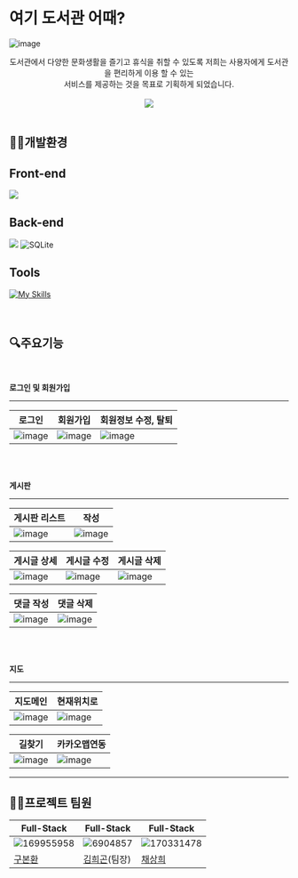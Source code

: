 # 여기 도서관 어때?

![image](https://github.com/user-attachments/assets/60c63445-252d-43b6-9f11-b29d98f11678)
<div align="center">
도서관에서 다양한 문화생활을 즐기고 휴식을 취할 수 있도록 저희는 사용자에게 도서관을 편리하게 이용 할 수 있는<br/>
서비스를 제공하는 것을 목표로 기획하게 되었습니다.<br/><br/>

<img src="https://img.shields.io/badge/프로젝트 기간-2024.07.01~2024.07.05-green?style=flat&logo=&logoColor=white" />
</div>
<br/>

## 👨‍💻개발환경

## Front-end
<img src="https://img.shields.io/badge/kakaomap-E8C324?style=for-the-badge&logo=kakaomap&logoColor=white">

## Back-end
<img src="https://img.shields.io/badge/springboot-6DB33F?style=for-the-badge&logo=springboot&logoColor=white"> ![SQLite](https://img.shields.io/badge/sqlite-%2307405e.svg?style=for-the-badge&logo=sqlite&logoColor=white) 

## Tools

[![My Skills](https://skillicons.dev/icons?i=github&theme=light)](https://skillicons.dev)
<br/><br/><br/>

## 🔍주요기능
<br/>

**로그인 및 회원가입**

---

|로그인|회원가입|회원정보 수정, 탈퇴|
|------|--------|--------------------|
|![image](https://github.com/user-attachments/assets/49a58301-532e-42d4-9d50-4e82e1327142)|![image](https://github.com/user-attachments/assets/1a951726-d8a7-47b1-89de-3bc65b96baa9)|![image](https://github.com/user-attachments/assets/300d3399-9ad5-4eba-8d2b-90e9fd5fa873)|

<br/><br/>

**게시판**

---

|게시판 리스트|작성|
|-------------|-----|
|![image](https://github.com/user-attachments/assets/6748c65d-b17c-4c5b-8c85-8f35e6e6f0a9)|![image](https://github.com/user-attachments/assets/ab31d883-05b8-41ca-8f6c-5ae4438b0514)|

|게시글 상세|게시글 수정|게시글 삭제|
|----|-------------------|-----------|
|![image](https://github.com/user-attachments/assets/82fcdab8-67ca-4f1f-b95d-36395a85ef2f)|![image](https://github.com/user-attachments/assets/686189b6-783e-42ed-a657-33b1138eb3a1)|![image](https://github.com/user-attachments/assets/3f083463-bd43-49a0-acc8-d0a23f06b95f)|

|댓글 작성|댓글 삭제|
|--------|-----------|
|![image](https://github.com/user-attachments/assets/c0e80778-92c9-4681-8fe0-b42d58720d8f)|![image](https://github.com/user-attachments/assets/1bcd7ac0-ecc9-4e2e-b970-03f05ffc2b42)|

<br/><br/>

**지도**

---

|지도메인|현재위치로|
|--------|----------|
|![image](https://github.com/user-attachments/assets/2060e536-ac94-4064-bac8-3413974dcbc4)|![image](https://github.com/user-attachments/assets/d9ec76d3-6db3-4988-adb9-501dce7c9151)|

|길찾기|카카오맵연동|
|------|-------------|
|![image](https://github.com/user-attachments/assets/6fcc9181-47f9-4a43-a55b-e8147a770541)|![image](https://github.com/user-attachments/assets/3cd0bb0e-2807-4c06-b1e1-2b5ed9cae19d)|

---

## 💁‍♂️프로젝트 팀원
|Full-Stack|Full-Stack|Full-Stack|
|----------------|-------------------|-------------------|
|![169955958](https://github.com/user-attachments/assets/d76d0369-1cea-4a8b-9295-c31284d8bc4a)|![6904857](https://github.com/user-attachments/assets/54bb40bc-035c-4726-869f-231acd0decaf)|![170331478](https://github.com/user-attachments/assets/6a067415-3b5c-4422-9f86-b82595be044d)|
|[구본환](https://github.com/Falin4789)|[김희곤](https://github.com/kimhuigon)(팀장)|[채상희](https://github.com/ChaeSangHee)|

